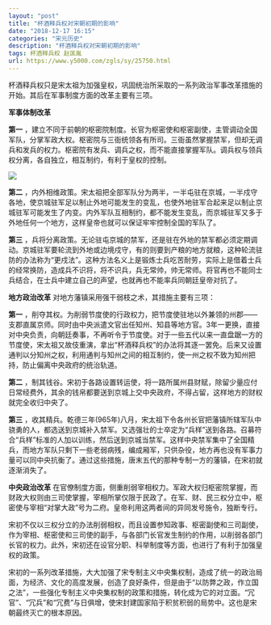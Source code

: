 ```yaml
---
layout: "post"
title: "杯酒释兵权对宋朝初期的影响"
date: "2018-12-17 16:15"
categories: "宋元历史"
description: "杯酒释兵权对宋朝初期的影响"
tags: 杯酒释兵权 赵匡胤
url: https://www.y5000.com/zgls/sy/25750.html
---
```






杯酒释兵权只是宋太祖为加强皇权，巩固统治所采取的一系列政治军事改革措施的开始。其后在军事制度方面的改革主要有三项。

 **军事体制改革**

 **第一**
，建立不同于前朝的枢密院制度。长官为枢密使和枢密副使，主管调动全国军队，分掌军政大权。枢密院与三衙统领各有所司。三衙虽然掌握禁军，但却无调兵和发兵的权力。枢密院有发兵、调兵之权，而不能直接掌握军队。调兵权与领兵权分离，各自独立，相互制约，有利于皇权的控制。

![](https://img.y5000.com/uploads/allimg/170925/8-1F9251G224255.jpg)

 **第二**
，内外相维政策。宋太祖把全部军队分为两半，一半屯驻在京城，一半戍守各地，使京城驻军足以制止外地可能发生的变乱，也使外地驻军合起来足以制止京城驻军可能发生了内变。内外军队互相制约，都不能发生变乱，而京城驻军又多于外地任何一个地方，这样皇帝也就可以保证牢牢控制全国的军队了。

 **第三**
，兵将分离政策。无论驻屯京城的禁军，还是驻在外地的禁军都必须定期调动。京城驻军要轮流到外地或边境戍守，有的则要到产粮的地方就粮，这种轮流驻防的办法称为“更戍法”。这种方法名义上是锻炼士兵吃苦耐劳，实际上是借着士兵的经常换防，造成兵不识将，将不识兵，兵无常帅，帅无常师。将官再也不能同士兵结合，在士兵中建立自己的声望，也就再也不能率兵同朝廷皇帝对抗了。

 **地方政治改革** 对地方藩镇采用强干弱枝之术，其措施主要有三项：

 **第一**
，削夺其权。为削弱节度使的行政权力，把节度使驻地以外兼领的州郡——支郡直属京师。同时由中央派遣文官出任知州、知县等地方官。3年一更换，直接对中央负责，向朝廷奏事，不再听令于节度使。对于一些五代以来一直盘踞一方的节度使，宋太祖又故伎重演，拿出“杯酒释兵权”的办法将其逐一罢免。后来又设置通判以分知州之权，利用通判与知州之间的相互制约，使一州之权不致为知州把持，防止偏离中央政府的统治轨道。

 **第二**
，制其钱谷。宋初于各路设置转运使，将一路所属州县财赋，除留少量应付日常经费外，其余的钱帛都要送到京城上交中央政府，不得占留，这样地方的财权就完全收归中央了。

 **第三**
，收其精兵。乾德三年(965年)八月，宋太祖下令各州长官把藩镇所辖军队中骁勇的人，都选送到京城补入禁军。又选强壮的士卒定为“兵样”送到各路。召募符合“兵样”标准的人加以训练，然后送到京城当禁军。这样中央禁军集中了全国精兵，而地方军队只剩下一些老弱病残，编成厢军，只供杂役，地方再也没有军事力量可以同中央抗衡了。通过这些措施，唐末五代的那种专制一方的藩镇，在宋初就逐渐消失了。

 **中央政治改革**
在官僚制度方面，侧重削弱宰相权力。军政大权归枢密院掌握，而财政大权则由三司使掌握，宰相所掌仅限于民政了。在军、财、民三权分立中，枢密使与宰相“对掌大政”号为二府。皇帝利用这两者间的异同发号施令，独断专行。

宋初不仅以三权分立的办法削弱相权，而且设置参知政事、枢密副使和三司副使，作为宰相、枢密使和三司使的副手，与各部门长官发生制约的作用，以削弱各部门长官的权力。此外，宋初还在设官分职、科举制度等方面，也进行了有利于加强皇权的政策。

宋初的一系列改革措施，大大加强了宋专制主义中央集权制，造成了统一的政治局面，为经济、文化的高度发展，创造了良好条件，但是由于“以防弊之政，作立国之法”，一些强化专制主义中央集权制的政策和措施，转化成为它的对立面。“冗官”、“冗兵”和“冗费”与日俱增，使宋封建国家陷于积贫积弱的局势中。这也是宋朝最终灭亡的根本原因。
